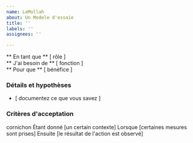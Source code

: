 ```yaml
---
name: LeMollah
about: Un Modele d'essaie
title: ''
labels: ''
assignees: ''

---
```


** En tant que ** [ rôle ]   
 ** J'ai besoin de ** [ fonction ]   
 ** Pour que ** [ bénéfice ]   
   
 ### Détails et hypothèses
 * [ documentez ce que vous savez ] 
   
 ### Critères d'acceptation  
   
 cornichon
Étant donné [un certain contexte]
Lorsque [certaines mesures sont prises]
Ensuite [le résultat de l'action est observé]
```

